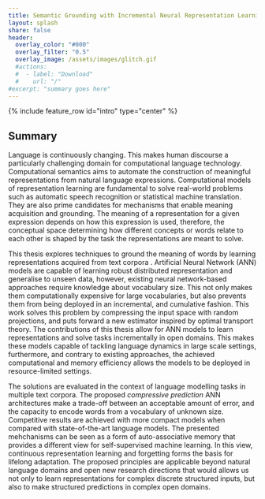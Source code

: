 ```yaml
---
title: Semantic Grounding with Incremental Neural Representation Learning
layout: splash
share: false
header:
  overlay_color: "#000"
  overlay_filter: "0.5"
  overlay_image: /assets/images/glitch.gif
  #actions:
  #  - label: "Download"
  #    url: "/"
#excerpt: "summary goes here"
---
```


{% include feature_row id="intro" type="center" %}

## Summary
Language is continuously changing. This makes human discourse a
particularly challenging domain for computational language technology.
Computational semantics aims to automate the construction of meaningful
representations from natural language expressions. Computational models of
representation learning are fundamental to solve real-world problems such as
automatic speech recognition or statistical machine translation. They are also
prime candidates for mechanisms that enable meaning acquisition and grounding.
The meaning of a representation for a given expression depends on how this
expression is used, therefore, the conceptual space determining how different
concepts or words relate to each other is shaped by the task the representations
are meant to solve. 

This thesis explores techniques to ground the meaning of words by learning
representations acquired from text corpora . Artificial Neural Network (ANN)
models are capable of learning robust distributed representation and generalise
to unseen data, however, existing neural network-based approaches require
knowledge about vocabulary size. This not only makes them computationally
expensive for large vocabularies, but also prevents them from being deployed in
an incremental, and cumulative fashion. This work solves this problem by
compressing the input space with random projections, and puts forward a new
estimator inspired by optimal transport theory. The contributions of this thesis
allow for ANN models to learn representations and solve tasks incrementally in
open domains. This makes these models capable of tackling language dynamics in
large scale settings, furthermore, and contrary to existing approaches, the
achieved computational and memory efficiency allows the models to be deployed in
resource-limited settings.  

The solutions are evaluated in the context of language modelling tasks in
multiple text corpora. The proposed _compressive prediction_ ANN
architectures make a trade-off between an acceptable amount of error, and the
capacity to encode words from a vocabulary of unknown size. Competitive results
are achieved with more compact models when compared with state-of-the-art
language models. The presented mehchanisms can be seen as a form of
auto-associative memory that provides a different view for self-supervised
machine learning. In this view, continuous representation learning and
forgetting forms the basis for lifelong adaptation. The proposed principles are
applicable beyond natural language domains and open new research directions that
would allows us not only to learn representations for complex discrete
structured inputs, but also to make structured predictions in complex open
domains.


<!--

### Incremental Semantic Grounding
### Meaning, Language and Grounding
### Computational Semantics
### Representation Learning as Grounding
### Neural Networks and Probabilistic Modelling
### Distributed Representations and Random Projections
### Research Questions and Contributions

## Background and Related Work
### Distributional Semantics and Language Modelling
### Vector Space Models
### Dimensionality Reduction and Random Projections
### Neural Language Models
### Energy-based models and contrastive learning

## Neural Random Projections

### Neural Probabilistic Language Modelling
### Computational Bottlenecks and Unnormalized Models
### Random Projections
### Experimental Setup
### Model Performance and Compression
### Conclusion

## Compressive Predictions

### Maximum Likelihood Bottleneck
### Estimating Unnormalized Neural Language Models 
### Contrastive Estimation and Optimal Transport
### Experimental Setup
### Noise Contrastive Estimation vs Partial Optimal Transport
### Conclusion and Future Prospects

## Conclusion

### Summary of Contributions
### Challenges and Open Questions
### Compression as a Theory of the Mind
### Future Prospects in Structured Inference

-->






